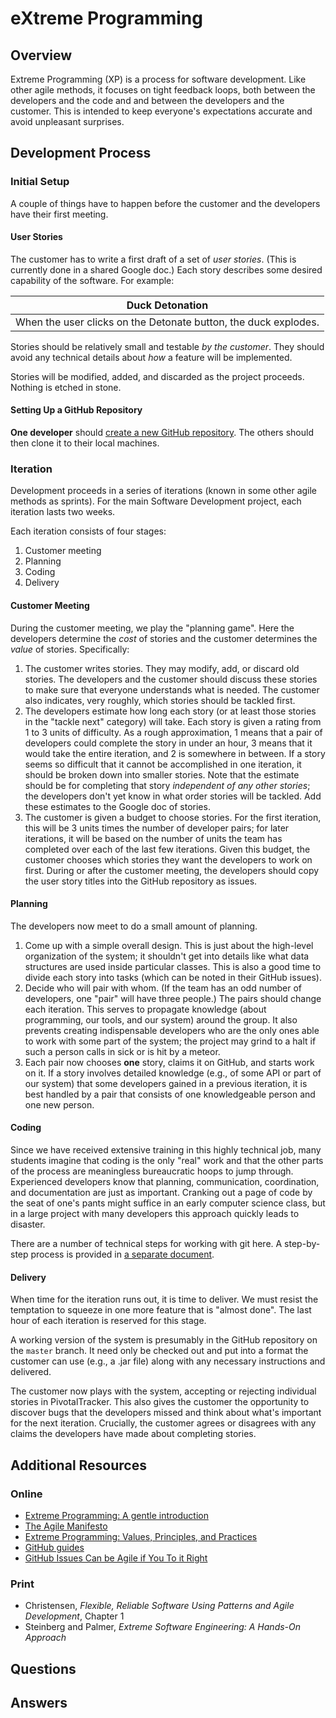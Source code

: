 # eXtreme Programming
## Overview
Extreme Programming (XP) is a process for software development. Like other agile methods, it focuses on tight feedback loops, both between the developers and the code and and between the developers and the customer. This is intended to keep everyone's expectations accurate and avoid unpleasant surprises.
## Development Process
### Initial Setup
A couple of things have to happen before the customer and the developers have their first meeting.
#### User Stories
The customer has to write a first draft of a set of *user stories*. (This is currently done in a shared Google doc.) Each story describes some desired capability of the software. For example:

| Duck Detonation |
|-|
|When the user clicks on the Detonate button, the duck explodes.|

Stories should be relatively small and testable *by the customer*. They should avoid any technical details about *how* a feature will be implemented.

Stories will be modified, added, and discarded as the project proceeds. Nothing is etched in stone.
#### Setting Up a GitHub Repository
**One developer** should [create a new GitHub repository](setting_up_githib.md). The others should then clone it to their local machines.
### Iteration
Development proceeds in a series of iterations (known in some other agile methods as sprints). For the main Software Development project, each iteration lasts two weeks.

Each iteration consists of four stages:
1. Customer meeting
1. Planning
1. Coding
1. Delivery
#### Customer Meeting
During the customer meeting, we play the "planning game". Here the developers determine the *cost* of stories and the customer determines the *value* of stories. Specifically:
1. The customer writes stories. They may modify, add, or discard old stories. The developers and the customer should discuss these stories to make sure that everyone understands what is needed. The customer also indicates, very roughly, which stories should be tackled first.
1. The developers estimate how long each story (or at least those stories in the "tackle next" category) will take. Each story is given a rating from 1 to 3 units of difficulty. As a rough approximation, 1 means that a pair of developers could complete the story in under an hour, 3 means that it would take the entire iteration, and 2 is somewhere in between. If a story seems so difficult that it cannot be accomplished in one iteration, it should be broken down into smaller stories. Note that the estimate should be for completing that story *independent of any other stories*; the developers don't yet know in what order stories will be tackled. Add these estimates to the Google doc of stories.
1. The customer is given a budget to choose stories. For the first iteration, this will be 3 units times the number of developer pairs; for later iterations, it will be based on the number of units the team has completed over each of the last few iterations. Given this budget, the customer chooses which stories they want the developers to work on first.
During or after the customer meeting, the developers should copy the user story titles into the GitHub repository as issues.
#### Planning
The developers now meet to do a small amount of planning.
1. Come up with a simple overall design. This is just about the high-level organization of the system; it shouldn't get into details like what data structures are used inside particular classes. This is also a good time to divide each story into tasks (which can be noted in their GitHub issues).
1. Decide who will pair with whom. (If the team has an odd number of developers, one "pair" will have three people.) The pairs should change each iteration. This serves to propagate knowledge (about programming, our tools, and our system) around the group. It also prevents creating indispensable developers who are the only ones able to work with some part of the system; the project may grind to a halt if such a person calls in sick or is hit by a meteor.
1. Each pair now chooses **one** story, claims it on GitHub, and starts work on it. If a story involves detailed knowledge (e.g., of some API or part of our system) that some developers gained in a previous iteration, it is best handled by a pair that consists of one knowledgeable person and one new person.
#### Coding
Since we have received extensive training in this highly technical job, many students imagine that coding is the only "real" work and that the other parts of the process are meaningless bureaucratic hoops to jump through. Experienced developers know that planning, communication, coordination, and documentation are just as important. Cranking out a page of code by the seat of one's pants might suffice in an early computer science class, but in a large project with many developers this approach quickly leads to disaster.

There are a number of technical steps for working with git here. A step-by-step process is provided in [a separate document](xp_coding_steps.md).
#### Delivery
When time for the iteration runs out, it is time to deliver. We must resist the temptation to squeeze in one more feature that is "almost done". The last hour of each iteration is reserved for this stage.

A working version of the system is presumably in the GitHub repository on the `master` branch. It need only be checked out and put into a format the customer can use (e.g., a .jar file) along with any necessary instructions and delivered.

The customer now plays with the system, accepting or rejecting individual stories in PivotalTracker. This also gives the customer the opportunity to discover bugs that the developers missed and think about what's important for the next iteration. Crucially, the customer agrees or disagrees with any claims the developers have made about completing stories.
## Additional Resources
### Online
- [Extreme Programming: A gentle introduction](http://www.extremeprogramming.org/)
- [The Agile Manifesto](https://agilemanifesto.org/)
- [Extreme Programming: Values, Principles, and Practices](https://www.altexsoft.com/blog/business/extreme-programming-values-principles-and-practices/)
- [GitHub guides](https://guides.github.com/)
- [GitHub Issues Can be Agile if You To it Right](https://zube.io/blog/agile-project-management-workflow-for-github-issues/)
### Print
- Christensen, *Flexible, Reliable Software Using Patterns and Agile Development*, Chapter 1
- Steinberg and Palmer, *Extreme Software Engineering: A Hands-On Approach*
## Questions
## Answers
